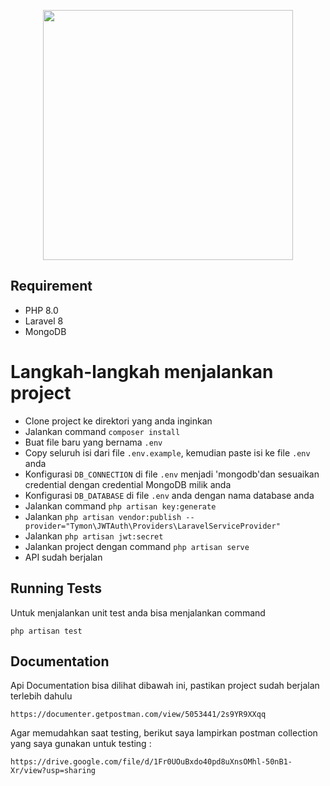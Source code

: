<p align="center"><a href="https://laravel.com" target="_blank"><img src="https://raw.githubusercontent.com/laravel/art/master/logo-lockup/5%20SVG/2%20CMYK/1%20Full%20Color/laravel-logolockup-cmyk-red.svg" width="400"> <a href="https://pestphp.com/" target="_blank"></a></a></p>


## Requirement

- PHP 8.0
- Laravel 8
- MongoDB

# Langkah-langkah menjalankan project

- Clone project ke direktori yang anda inginkan
- Jalankan command `composer install`
- Buat file baru yang bernama `.env`
- Copy seluruh isi dari file `.env.example`, kemudian paste isi ke file `.env` anda
- Konfigurasi `DB_CONNECTION` di file `.env` menjadi 'mongodb'dan sesuaikan credential dengan credential MongoDB milik anda
- Konfigurasi `DB_DATABASE` di file `.env` anda dengan nama database anda
- Jalankan command `php artisan key:generate`
- Jalankan `php artisan vendor:publish --provider="Tymon\JWTAuth\Providers\LaravelServiceProvider"`
- Jalankan `php artisan jwt:secret`
- Jalankan project dengan command `php artisan serve`
- API sudah berjalan


## Running Tests

Untuk menjalankan unit test anda bisa menjalankan command

`php artisan test`

## Documentation

Api Documentation bisa dilihat dibawah ini, pastikan project sudah berjalan terlebih dahulu

`https://documenter.getpostman.com/view/5053441/2s9YR9XXqq`

Agar memudahkan saat testing, berikut saya lampirkan postman collection yang saya gunakan untuk testing :

`https://drive.google.com/file/d/1Fr0UOuBxdo40pd8uXnsOMhl-50nB1-Xr/view?usp=sharing`